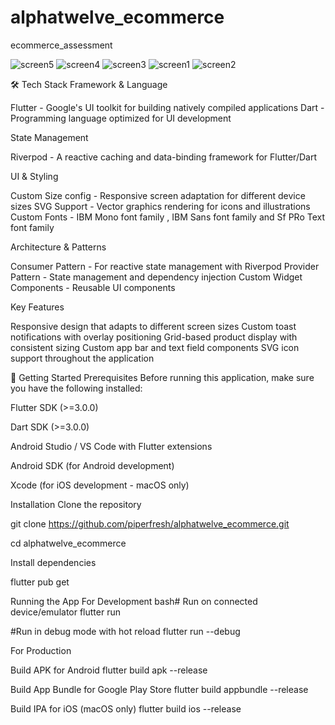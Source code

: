 # alphatwelve_ecommerce
ecommerce_assessment


![screen5](https://github.com/user-attachments/assets/228faa70-42fd-4b5c-8973-3f88768dac6f)
![screen4](https://github.com/user-attachments/assets/272f59f1-008c-4c65-aa63-9ab99601818a)
![screen3](https://github.com/user-attachments/assets/b048ce82-2724-4191-93ba-50fb265cb26f)
![screen1](https://github.com/user-attachments/assets/ff3b46eb-68e0-4dd8-a30e-0fdac478bb82)
![screen2](https://github.com/user-attachments/assets/240cff45-ffa7-4a88-85d6-23d094e9cf47)


🛠️ Tech Stack
Framework & Language

Flutter - Google's UI toolkit for building natively compiled applications
Dart - Programming language optimized for UI development

State Management

Riverpod - A reactive caching and data-binding framework for Flutter/Dart

UI & Styling

Custom Size config - Responsive screen adaptation for different device sizes
SVG Support - Vector graphics rendering for icons and illustrations
Custom Fonts - IBM Mono font family , IBM Sans font family and Sf PRo Text font family

Architecture & Patterns

Consumer Pattern - For reactive state management with Riverpod
Provider Pattern - State management and dependency injection
Custom Widget Components - Reusable UI components

Key Features

Responsive design that adapts to different screen sizes
Custom toast notifications with overlay positioning
Grid-based product display with consistent sizing
Custom app bar and text field components
SVG icon support throughout the application

🚀 Getting Started
Prerequisites
Before running this application, make sure you have the following installed:

Flutter SDK (>=3.0.0)

Dart SDK (>=3.0.0)

Android Studio / VS Code with Flutter extensions

Android SDK (for Android development)

Xcode (for iOS development - macOS only)

Installation
Clone the repository

git clone https://github.com/piperfresh/alphatwelve_ecommerce.git

cd alphatwelve_ecommerce

Install dependencies

flutter pub get


Running the App
For Development
bash# Run on connected device/emulator
flutter run

#Run in debug mode with hot reload
flutter run --debug


For Production

Build APK for Android
flutter build apk --release

Build App Bundle for Google Play Store
flutter build appbundle --release

Build IPA for iOS (macOS only)
flutter build ios --release
